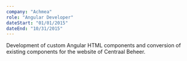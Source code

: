 ```yaml
---
company: "Achmea"
role: "Angular Developer"
dateStart: "01/01/2015"
dateEnd: "10/31/2015"
---
```

Development of custom Angular HTML components and conversion of existing components for the website of Centraal Beheer.
